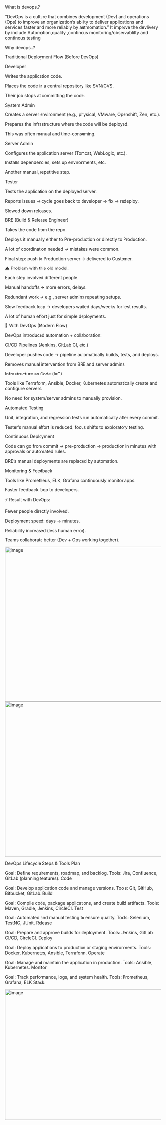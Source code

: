 
What is devops.?

“DevOps is a culture that combines development (Dev) and operations (Ops) to improve an organization’s ability to deliver applications and services faster and more reliably by autmomation.”
It improve the devlivery by include Automation,quality ,continous monitoring/observablilty and continous testing.

Why devops..?

Traditional Deployment Flow (Before DevOps)

Developer

Writes the application code.

Places the code in a central repository like SVN/CVS.

Their job stops at committing the code.

System Admin

Creates a server environment (e.g., physical, VMware, Openshift, Zen, etc.).

Prepares the infrastructure where the code will be deployed.

This was often manual and time-consuming.

Server Admin

Configures the application server (Tomcat, WebLogic, etc.).

Installs dependencies, sets up environments, etc.

Another manual, repetitive step.

Tester

Tests the application on the deployed server.

Reports issues → cycle goes back to developer → fix → redeploy.

Slowed down releases.

BRE (Build & Release Engineer)

Takes the code from the repo.

Deploys it manually either to Pre-production or directly to Production.

A lot of coordination needed → mistakes were common.

Final step: push to Production server → delivered to Customer.

⚠️ Problem with this old model:

Each step involved different people.

Manual handoffs → more errors, delays.

Redundant work → e.g., server admins repeating setups.

Slow feedback loop → developers waited days/weeks for test results.

A lot of human effort just for simple deployments.

🔹 With DevOps (Modern Flow)

DevOps introduced automation + collaboration:

CI/CD Pipelines (Jenkins, GitLab CI, etc.)

Developer pushes code → pipeline automatically builds, tests, and deploys.

Removes manual intervention from BRE and server admins.

Infrastructure as Code (IaC)

Tools like Terraform, Ansible, Docker, Kubernetes automatically create and configure servers.

No need for system/server admins to manually provision.

Automated Testing

Unit, integration, and regression tests run automatically after every commit.

Tester’s manual effort is reduced, focus shifts to exploratory testing.

Continuous Deployment

Code can go from commit → pre-production → production in minutes with approvals or automated rules.

BRE’s manual deployments are replaced by automation.

Monitoring & Feedback

Tools like Prometheus, ELK, Grafana continuously monitor apps.

Faster feedback loop to developers.

⚡ Result with DevOps:

Fewer people directly involved.

Deployment speed: days → minutes.

Reliability increased (less human error).

Teams collaborate better (Dev + Ops working together).


<img width="700" height="500" alt="image" src="https://github.com/user-attachments/assets/fdf8301e-b0a1-44fd-bedc-53f59d2bae11" />
<img width="700" height="500" alt="image" src="https://github.com/user-attachments/assets/6a06c87a-d73d-471e-b7ba-0983a73a771b" />

DevOps Lifecycle Steps & Tools
Plan

Goal: Define requirements, roadmap, and backlog.
Tools: Jira, Confluence, GitLab (planning features).
Code

Goal: Develop application code and manage versions.
Tools: Git, GitHub, Bitbucket, GitLab.
Build

Goal: Compile code, package applications, and create build artifacts.
Tools: Maven, Gradle, Jenkins, CircleCI.
Test

Goal: Automated and manual testing to ensure quality.
Tools: Selenium, TestNG, JUnit.
Release

Goal: Prepare and approve builds for deployment.
Tools: Jenkins, GitLab CI/CD, CircleCI.
Deploy

Goal: Deploy applications to production or staging environments.
Tools: Docker, Kubernetes, Ansible, Terraform.
Operate

Goal: Manage and maintain the application in production.
Tools: Ansible, Kubernetes.
Monitor

Goal: Track performance, logs, and system health.
Tools: Prometheus, Grafana, ELK Stack.

<img width="882" height="421" alt="image" src="https://github.com/user-attachments/assets/8890d5ea-30ed-4159-bc64-d0eb47966d42" />

